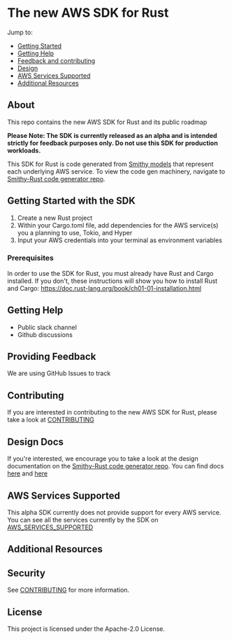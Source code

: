 # The new AWS SDK for Rust 

Jump to:
- [Getting Started](#Getting-Started-with-the-SDK)
- [Getting Help](#Getting-Help)
- [Feedback and contributing](#Feedback-and-contributing)
- [Design](#Design-Docs)
- [AWS Services Supported](#AWS-Services-Supported)
- [Additional Resources](#Additional-Resources)

## About

This repo contains the new AWS SDK for Rust and its public roadmap

**Please Note: The SDK is currently released as an alpha and is intended strictly for feedback purposes only. Do not use this SDK for production workloads.**

This SDK for Rust is code generated from [Smithy models](https://awslabs.github.io/smithy/) that represent each underlying AWS service. To view the code gen machinery, navigate to [Smithy-Rust code generator repo](https://github.com/awslabs/smithy-rs).

## Getting Started with the SDK

1. Create a new Rust project 
2. Within your Cargo.toml file, add dependencies for the AWS service(s) you a planning to use, Tokio, and Hyper
3. Input your AWS credentials into your terminal as environment variables

### Prerequisites

In order to use the SDK for Rust, you must already have Rust and Cargo installed. If you don't, these instructions will show you how to install Rust and Cargo: https://doc.rust-lang.org/book/ch01-01-installation.html

## Getting Help

* Public slack channel
* Github discussions

## Providing Feedback 

We are using GitHub Issues to track 

## Contributing

If you are interested in contributing to the new AWS SDK for Rust, please take a look at [CONTRIBUTING](CONTRIBUTING.MD)

## Design Docs

If you're interested, we encourage you to take a look at the design documentation on the [Smithy-Rust code generator repo](https://github.com/awslabs/smithy-rs). You can find docs [here](https://github.com/awslabs/smithy-rs/tree/main/rust-runtime) and [here](https://github.com/awslabs/smithy-rs/tree/main/aws/rust-runtime)

## AWS Services Supported

This alpha SDK currently does not provide support for every AWS service. You can see all the services currently by the SDK on [AWS_SERVICES_SUPPORTED](AWS_SERVICES_SUPPORTED.MD)

## Additional Resources

## Security

See [CONTRIBUTING](CONTRIBUTING.md#security-issue-notifications) for more information.

## License

This project is licensed under the Apache-2.0 License.

